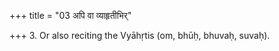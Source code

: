 +++
title = "03 अपि वा व्याहृतीभिर्"

+++
3. Or also reciting the Vyāhṛtis (om, bhūḥ, bhuvaḥ, suvaḥ).

